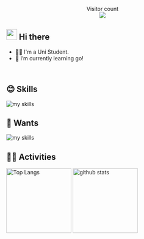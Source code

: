 <!--
**TakuyaArai6I20VV/TakuyaArai6I20VV** is a ✨ _special_ ✨ repository because its `README.md` (this file) appears on your GitHub profile.
<!-- 1. GitHub usernameを変更 -->
<p align="center"> 
  Visitor count<br>
  <img src="https://profile-counter.glitch.me/TakuyaArai6I20VV/count.svg" />
</p>

<!-- 2. プロフィールや連絡先を変更 -->
## <img src="https://media.giphy.com/media/hvRJCLFzcasrR4ia7z/giphy.gif" width="28"> Hi there

- 🧑‍💻 I'm a Uni Student.
- 🌱 I’m currently learning go!
<br>

<!-- 3. 好きな技術スタックに変更 -->
<!-- ライトモート：theme=light, ダークモート：theme=dark -->
<!-- アイコンの選択肢一覧：https://arc.net/l/quote/zizyykfh -->
## 😊 Skills
<img alt="my skills" src="https://skillicons.dev/icons?theme=dark&perline=7&i=html,css,js,ts,react,next,figma,tailwind,materialui,python,firebase,supabase,git,github" />
<br>

## 🌱 Wants
<img alt="my skills" src="https://skillicons.dev/icons?theme=dark&perline=7&i=go,ruby,rails,elixir,redis,docker,kubernetes,ansible,terraform,aws,githubactions,postman" />
<br>

<!-- 4. GitHub usernameを変更, 2箇所 -->
<!-- ライトモート：theme=light, ダークモート：theme=vue-dark  -->
## 🏃‍♀️ Activities
<div align="left"> 
  <img alt="Top Langs" height="170px" src="https://github-readme-stats.vercel.app/api?username=TakuyaArai6I20VV&theme=vue-dark&layout=compact" />
  <img alt="github stats" height="170px" src="https://github-readme-stats.vercel.app/api/top-langs/?username=TakuyaArai6I20VV&theme=vue-dark&layout=compact" />
</div>


